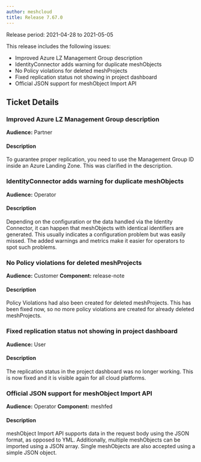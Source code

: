 ```yaml
---
author: meshcloud
title: Release 7.67.0
---
```


Release period: 2021-04-28 to 2021-05-05

This release includes the following issues:
* Improved Azure LZ Management Group description
* IdentityConnector adds warning for duplicate meshObjects
* No Policy violations for deleted meshProjects
* Fixed replication status not showing in project dashboard
* Official JSON support for meshObject Import API
<!--truncate-->

## Ticket Details
### Improved Azure LZ Management Group description
**Audience:** Partner


#### Description
To guarantee proper replication, you need to use the Management Group ID 
inside an Azure Landing Zone. This was clarified in the description.

### IdentityConnector adds warning for duplicate meshObjects
**Audience:** Operator


#### Description
Depending on the configuration or the data handled via the Identity Connector, it can happen that
meshObjects with identical identifiers are generated. This usually indicates a configuration problem 
but was easily missed. The added warnings and metrics make it easier for operators to spot such problems.

### No Policy violations for deleted meshProjects
**Audience:** Customer
**Component:** release-note


#### Description
Policy Violations had also been created for deleted meshProjects. This has been fixed now, so no more policy violations are created for already deleted meshProjects.

### Fixed replication status not showing in project dashboard
**Audience:** User


#### Description
The replication status in the project dashboard was no longer working. This is now fixed and it is visible again
for all cloud platforms.

### Official JSON support for meshObject Import API
**Audience:** Operator
**Component:** meshfed


#### Description
meshObject Import API supports data in the request body using the JSON format, as opposed to YML. Additionally, multiple meshObjects can be imported using a JSON array.
Single meshObjects are also accepted using a simple JSON object.

